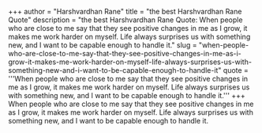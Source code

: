 +++
author = "Harshvardhan Rane"
title = "the best Harshvardhan Rane Quote"
description = "the best Harshvardhan Rane Quote: When people who are close to me say that they see positive changes in me as I grow, it makes me work harder on myself. Life always surprises us with something new, and I want to be capable enough to handle it."
slug = "when-people-who-are-close-to-me-say-that-they-see-positive-changes-in-me-as-i-grow-it-makes-me-work-harder-on-myself-life-always-surprises-us-with-something-new-and-i-want-to-be-capable-enough-to-handle-it"
quote = '''When people who are close to me say that they see positive changes in me as I grow, it makes me work harder on myself. Life always surprises us with something new, and I want to be capable enough to handle it.'''
+++
When people who are close to me say that they see positive changes in me as I grow, it makes me work harder on myself. Life always surprises us with something new, and I want to be capable enough to handle it.
